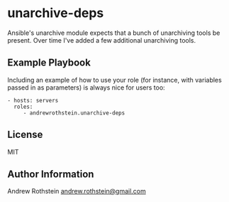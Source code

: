 unarchive-deps
==============

Ansible's unarchive module expects that a bunch of unarchiving tools be present. Over time I've added a few additional unarchiving tools.

Example Playbook
----------------

Including an example of how to use your role (for instance, with variables passed in as parameters) is always nice for users too:

    - hosts: servers
      roles:
         - andrewrothstein.unarchive-deps

License
-------

MIT

Author Information
------------------

Andrew Rothstein <andrew.rothstein@gmail.com>
